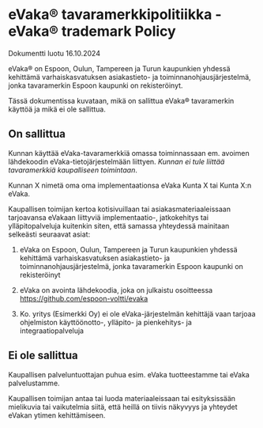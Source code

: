 <!--
SPDX-FileCopyrightText: 2017-2024 City of Espoo

SPDX-License-Identifier: LGPL-2.1-or-later
-->

# eVaka® tavaramerkkipolitiikka  - eVaka® trademark Policy 
Dokumentti luotu 16.10.2024 

eVaka® on Espoon, Oulun, Tampereen ja Turun kaupunkien yhdessä kehittämä varhaiskasvatuksen asiakastieto- ja toiminnanohjausjärjestelmä, jonka tavaramerkin Espoon kaupunki on rekisteröinyt.

Tässä dokumentissa kuvataan, mikä on sallittua eVaka® tavaramerkin käyttöä ja mikä ei ole sallittua.

## On sallittua

Kunnan käyttää eVaka-tavaramerkkiä omassa toiminnassaan em. avoimen lähdekoodin eVaka-tietojärjestelmään liittyen. *Kunnan ei tule liittää tavaramerkkiä kaupalliseen toimintaan*.

Kunnan X nimetä oma oma implementaationsa eVaka Kunta X tai Kunta X:n eVaka. 

Kaupallisen toimijan kertoa kotisivuillaan tai asiakasmateriaaleissaan tarjoavansa eVakaan liittyviä implementaatio-, jatkokehitys tai ylläpitopalveluja kuitenkin siten, että samassa yhteydessä mainitaan selkeästi seuraavat asiat: 

1. eVaka on Espoon, Oulun, Tampereen ja Turun kaupunkien yhdessä kehittämä varhaiskasvatuksen asiakastieto- ja toiminnanohjausjärjestelmä, jonka tavaramerkin Espoon kaupunki on rekisteröinyt

2. eVaka on avointa lähdekoodia, joka on julkaistu osoitteessa https://github.com/espoon-voltti/evaka

3. Ko. yritys (Esimerkki Oy) ei ole eVaka-järjestelmän kehittäjä vaan tarjoaa ohjelmiston käyttöönotto-, ylläpito- ja pienkehitys- ja integraatiopalveluja

## Ei ole sallittua 

Kaupallisen palveluntuottajan puhua esim. eVaka tuotteestamme tai eVaka palvelustamme. 

Kaupallisen toimijan antaa tai luoda materiaaleissaan tai esityksissään mielikuvia tai vaikutelmia siitä, että heillä on tiivis näkyvyys ja yhteydet eVakan ytimen kehittämiseen.
